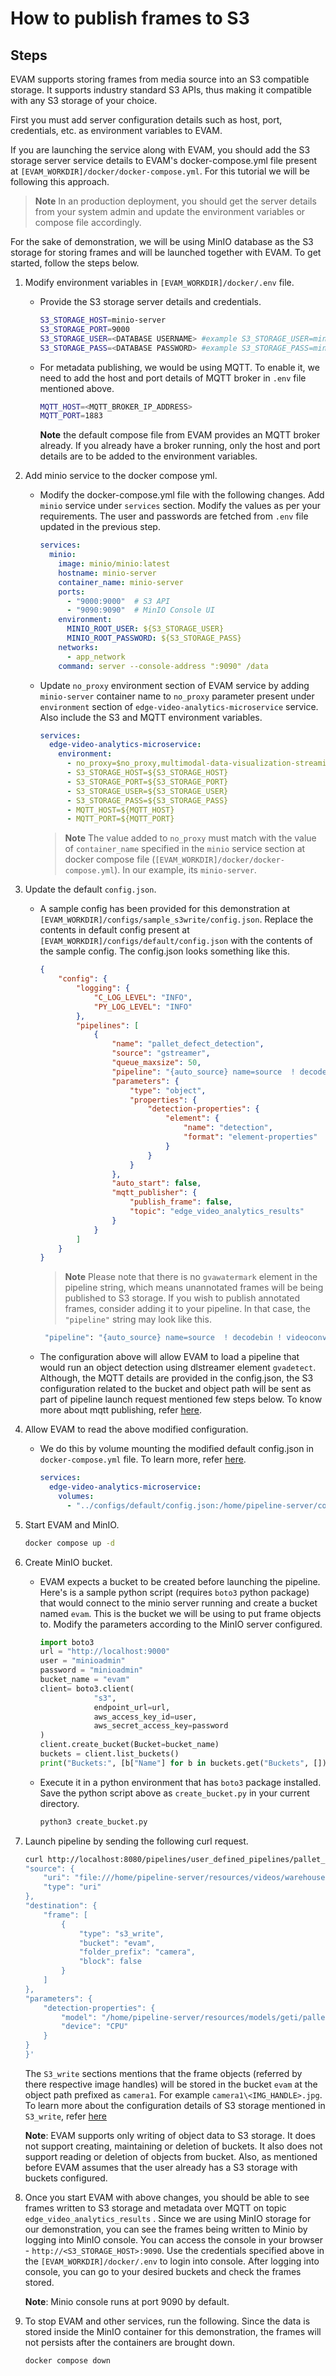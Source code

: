 # How to publish frames to S3

## Steps

EVAM supports storing frames from media source into an S3 compatible storage. It supports industry standard S3 APIs, thus making it compatible with any S3 storage of your choice. 

First you must add server configuration details such as host, port, credentials, etc. as environment variables to EVAM. 

If you are launching the service along with EVAM, you should add the S3 storage server service details to EVAM's docker-compose.yml file present at `[EVAM_WORKDIR]/docker/docker-compose.yml`. For this tutorial we will be following this approach.

> **Note** In an production deployment, you should get the server details from your system admin and update the environment variables or compose file accordingly.

For the sake of demonstration, we will be using MinIO database as the S3 storage for storing frames and will be launched together with EVAM. To get started, follow the steps below.

1. Modify environment variables in `[EVAM_WORKDIR]/docker/.env` file.
    - Provide the S3 storage server details and credentials.

        ```sh
        S3_STORAGE_HOST=minio-server
        S3_STORAGE_PORT=9000
        S3_STORAGE_USER=<DATABASE USERNAME> #example S3_STORAGE_USER=minioadmin
        S3_STORAGE_PASS=<DATABASE PASSWORD> #example S3_STORAGE_PASS=minioadmin
        ```
    - For metadata publishing, we would be using MQTT. To enable it, we need to add the host and port details of MQTT broker in `.env` file mentioned above.
        ```sh
        MQTT_HOST=<MQTT_BROKER_IP_ADDRESS>
        MQTT_PORT=1883
        ```
        **Note** the default compose file from EVAM provides an MQTT broker already. If you already have a broker running, only the host and port details are to be added to the environment variables.

2. Add minio service to the docker compose yml.
    - Modify the docker-compose.yml file with the following changes. Add `minio` service under `services` section. Modify the values as per your requirements. The user and passwords are fetched from `.env` file updated in the previous step.

        ```yaml
        services:
          minio:
            image: minio/minio:latest  
            hostname: minio-server
            container_name: minio-server
            ports:
              - "9000:9000"  # S3 API
              - "9090:9090"  # MinIO Console UI
            environment:
              MINIO_ROOT_USER: ${S3_STORAGE_USER}  
              MINIO_ROOT_PASSWORD: ${S3_STORAGE_PASS}
            networks:
              - app_network
            command: server --console-address ":9090" /data
        ```

    - Update `no_proxy` environment section of EVAM service by adding `minio-server` container name to `no_proxy` parameter present under `environment` section of `edge-video-analytics-microservice` service. Also include the S3 and MQTT environment variables.
        ```yaml
        services:
          edge-video-analytics-microservice:
            environment:
              - no_proxy=$no_proxy,multimodal-data-visualization-streaming,${RTSP_CAMERA_IP},minio-server
              - S3_STORAGE_HOST=${S3_STORAGE_HOST}
              - S3_STORAGE_PORT=${S3_STORAGE_PORT}
              - S3_STORAGE_USER=${S3_STORAGE_USER}
              - S3_STORAGE_PASS=${S3_STORAGE_PASS}
              - MQTT_HOST=${MQTT_HOST}
              - MQTT_PORT=${MQTT_PORT}
        ```
        
        > **Note** The value added to `no_proxy` must match with the value of `container_name` specified in the `minio` service section at docker compose file (`[EVAM_WORKDIR]/docker/docker-compose.yml`). In our example, its `minio-server`.

3. Update the default `config.json`. 
    - A sample config has been provided for this demonstration at `[EVAM_WORKDIR]/configs/sample_s3write/config.json`. Replace the contents in default config present at `[EVAM_WORKDIR]/configs/default/config.json` with the contents of the sample config. The config.json looks something like this.
        ```json
        {
            "config": {
                "logging": {
                    "C_LOG_LEVEL": "INFO",
                    "PY_LOG_LEVEL": "INFO"
                },
                "pipelines": [
                    {
                        "name": "pallet_defect_detection",
                        "source": "gstreamer",
                        "queue_maxsize": 50,
                        "pipeline": "{auto_source} name=source  ! decodebin ! videoconvert ! gvadetect name=detection model-instance-id=inst0 ! queue ! gvafpscounter ! gvametaconvert add-empty-results=true name=metaconvert ! jpegenc ! appsink name=destination",
                        "parameters": {
                            "type": "object",
                            "properties": {
                                "detection-properties": {
                                    "element": {
                                        "name": "detection",
                                        "format": "element-properties"
                                    }
                                }
                            }
                        },
                        "auto_start": false,
                        "mqtt_publisher": {
                            "publish_frame": false,
                            "topic": "edge_video_analytics_results"
                        }
                    }
                ]
            }
        }
        ```
        > **Note** Please note that there is no `gvawatermark` element in the pipeline string, which means unannotated frames will be being published to S3 storage. If you wish to publish annotated frames, consider adding it to your pipeline. In that case, the `"pipeline"` string may look like this.
        ```sh
         "pipeline": "{auto_source} name=source  ! decodebin ! videoconvert ! gvadetect name=detection model-instance-id=inst0 ! queue ! gvafpscounter ! gvawatermark ! gvametaconvert add-empty-results=true name=metaconvert ! jpegenc ! appsink name=destination",
        ```

    - The configuration above will allow EVAM to load a pipeline that would run an object detection using dlstreamer element `gvadetect`. Although, the MQTT details are provided in the config.json, the S3 configuration related to the bucket and object path will be sent as part of pipeline launch request mentioned few steps below. To know more about mqtt publishing, refer [here](../user-guide/advanced-guide/detailed_usage/publisher/eis_mqtt_publish_doc.md).

4. Allow EVAM to read the above modified configuration. 
    - We do this by volume mounting the modified default config.json in `docker-compose.yml` file. To learn more, refer [here](how-to-change-dlstreamer-pipeline.md).

        ```yaml
        services:
          edge-video-analytics-microservice:
            volumes:
              - "../configs/default/config.json:/home/pipeline-server/config.json"
        ```
5. Start EVAM and MinIO.
    ```sh
    docker compose up -d
    ```
6. Create MinIO bucket.
    - EVAM expects a bucket to be created before launching the pipeline. 
    Here's is a sample python script (requires `boto3` python package) that would connect to the minio server running and create a bucket named `evam`. This is the bucket we will be using to put frame objects to. Modify the parameters according to the MinIO server configured.
        ```python
        import boto3
        url = "http://localhost:9000"
        user = "minioadmin"
        password = "minioadmin"
        bucket_name = "evam"
        client= boto3.client(
                    "s3",
                    endpoint_url=url,
                    aws_access_key_id=user,
                    aws_secret_access_key=password
        )
        client.create_bucket(Bucket=bucket_name)
        buckets = client.list_buckets()
        print("Buckets:", [b["Name"] for b in buckets.get("Buckets", [])])
        ```
    - Execute it in a python environment that has `boto3` package installed. Save the python script above as `create_bucket.py` in your current directory.
        ```sh
        python3 create_bucket.py
        ```
7. Launch pipeline by sending the following curl request.
    ``` sh
    curl http://localhost:8080/pipelines/user_defined_pipelines/pallet_defect_detection -X POST -H 'Content-Type: application/json' -d '{
    "source": {
        "uri": "file:///home/pipeline-server/resources/videos/warehouse.avi",
        "type": "uri"
    },
    "destination": {
        "frame": [
            {
                "type": "s3_write",
                "bucket": "evam",
                "folder_prefix": "camera",
                "block": false
            }
        ]
    },
    "parameters": {
        "detection-properties": {
            "model": "/home/pipeline-server/resources/models/geti/pallet_defect_detection/deployment/Detection/model/model.xml",
            "device": "CPU"
        }
    }
    }'
    ```
    
    The `S3_write` sections mentions that the frame objects (referred by there respective image handles) will be stored in the bucket `evam` at the object path prefixed as `camera1`. For example `camera1\<IMG_HANDLE>.jpg`. To learn more about the configuration details of S3 storage mentioned in `S3_write`, refer [here](./advanced-guide/detailed_usage/publisher/s3_frame_storage.md#s3_write-configuration)
    
    **Note**: EVAM supports only writing of object data to S3 storage. It does not support creating, maintaining or deletion of buckets. It also does not support reading or deletion of objects from bucket. Also, as mentioned before EVAM assumes that the user already has a S3 storage with buckets configured.
8. Once you start EVAM with above changes, you should be able to see frames written to S3 storage and metadata over MQTT on topic `edge_video_analytics_results` . Since we are using MinIO storage for our demonstration, you can see the frames being written to Minio by logging into MinIO console. You can access the console in your browser - `http://<S3_STORAGE_HOST>:9090`. Use the credentials specified above in the `[EVAM_WORKDIR]/docker/.env` to login into console. After logging into console, you can go to your desired buckets and check the frames stored.
    
    **Note**: Minio console runs at port 9090 by default.
9. To stop EVAM and other services, run the following. Since the data is stored inside the MinIO container for this demonstration, the frames will not persists after the containers are brought down.
    ```sh
    docker compose down
    ```